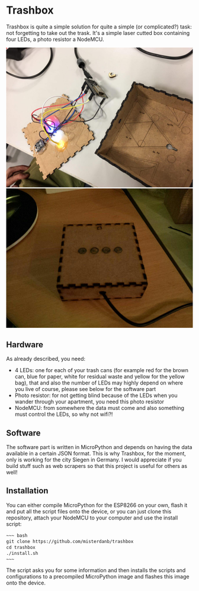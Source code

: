 # Trashbox

Trashbox is quite a simple solution for quite a simple (or complicated?) task: not forgetting to take out the trask.
It's a simple laser cutted box containing four LEDs, a photo resistor a NodeMCU.

![Trashbox opened](photos/trashbox_open.jpg "Trashbox opened")
![Trashbox closed and ready](photos/trashbox_closed.jpg "Trashbox closed and ready")

## Hardware

As already described, you need:

* 4 LEDs: one for each of your trash cans (for example red for the brown can, blue for paper, white for residual waste and yellow for the yellow bag), that and also the number of LEDs may highly depend on where you live of course, please see below for the software part
* Photo resistor: for not getting blind because of the LEDs when you wander through your apartment, you need this photo resistor
* NodeMCU: from somewhere the data must come and also something must control the LEDs, so why not wifi?!

## Software

The software part is written in MicroPython and depends on having the data available in a certain JSON format. This is why Trashbox, for the moment, only is working for the city Siegen in Germany. I would appreciate if you build stuff such as web scrapers so that this project is useful for others as well!

## Installation

You can either compile MicroPython for the ESP8266 on your own, flash it and put all the script files onto the device, or you can just clone this repository, attach your NodeMCU to your computer and use the install script:

    ~~~ bash
    git clone https://github.com/misterdanb/trashbox
    cd trashbox
    ./install.sh
    ~~~

The script asks you for some information and then installs the scripts and configurations to a precompiled MicroPython image and flashes this image onto the device.

